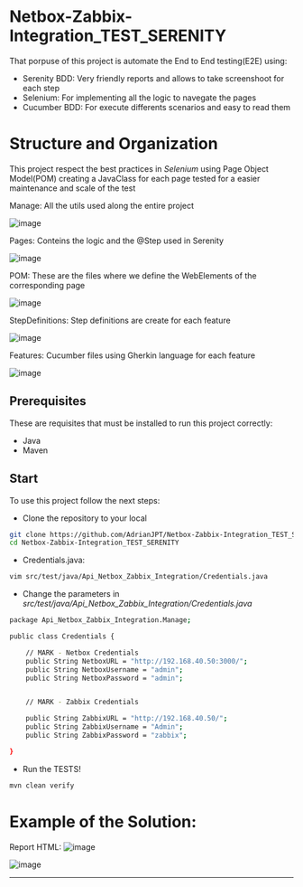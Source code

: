 # Netbox-Zabbix-Integration_TEST_SERENITY
That porpuse of this project is automate the End to End testing(E2E) using:
  * Serenity BDD: Very friendly reports and allows to take screenshoot for each step
  * Selenium: For implementing all the logic to navegate the pages
  * Cucumber BDD: For execute differents scenarios and easy to read them

# Structure and Organization
This project respect the best practices in _Selenium_ using Page Object Model(POM) creating a JavaClass for each page tested for a easier maintenance and scale of the test

Manage: All the utils used along the entire project

 ![image](https://github.com/AdrianJPT/Netbox-Zabbix-Integration_TEST_SERENITY/assets/86939628/052be1c5-e5b0-4ee0-8575-3bac02be4ba0)

Pages: Conteins the logic and the @Step used in Serenity

 ![image](https://github.com/AdrianJPT/Netbox-Zabbix-Integration_TEST_SERENITY/assets/86939628/39019cab-f068-4399-8132-afe16387f96e)

POM: These are the files where we define the WebElements of the corresponding page

 ![image](https://github.com/AdrianJPT/Netbox-Zabbix-Integration_TEST_SERENITY/assets/86939628/f3eaaaf4-e44d-4c65-ac64-13639bc60f5d)

StepDefinitions: Step definitions are create for each feature

 ![image](https://github.com/AdrianJPT/Netbox-Zabbix-Integration_TEST_SERENITY/assets/86939628/a7b10e4c-b59f-4467-9349-3e4921518977)

Features: Cucumber files using Gherkin language for each feature

 ![image](https://github.com/AdrianJPT/Netbox-Zabbix-Integration_TEST_SERENITY/assets/86939628/6177903b-5811-45c8-88f4-3e9ca8d69eed)

 
 

## Prerequisites
These are requisites that must be installed to run this project correctly: 
  * Java
  * Maven

## Start
To use this project follow the next steps:
* Clone the repository to your local
```bash
git clone https://github.com/AdrianJPT/Netbox-Zabbix-Integration_TEST_SERENITY.git
cd Netbox-Zabbix-Integration_TEST_SERENITY
```
* Credentials.java:
```bash
vim src/test/java/Api_Netbox_Zabbix_Integration/Credentials.java
```
* Change the parameters in _src/test/java/Api_Netbox_Zabbix_Integration/Credentials.java_
```bash
package Api_Netbox_Zabbix_Integration.Manage;

public class Credentials {

    // MARK - Netbox Credentials
    public String NetboxURL = "http://192.168.40.50:3000/";
    public String NetboxUsername = "admin";
    public String NetboxPassword = "admin";


    // MARK - Zabbix Credentials

    public String ZabbixURL = "http://192.168.40.50/";
    public String ZabbixUsername = "Admin";
    public String ZabbixPassword = "zabbix";

}
```

* Run the TESTS!
```bash
mvn clean verify
```
# Example of the Solution:

Report HTML:
![image](https://github.com/AdrianJPT/Netbox-Zabbix-Integration_TEST_SERENITY/assets/86939628/fb79e4bb-ae5b-4ba4-9ebd-e593b151a08d)

![image](https://github.com/AdrianJPT/Netbox-Zabbix-Integration_TEST_SERENITY/assets/86939628/04b8747a-90bd-425e-8b94-f1a54345a385)

--------------------------------------------------------------------------

